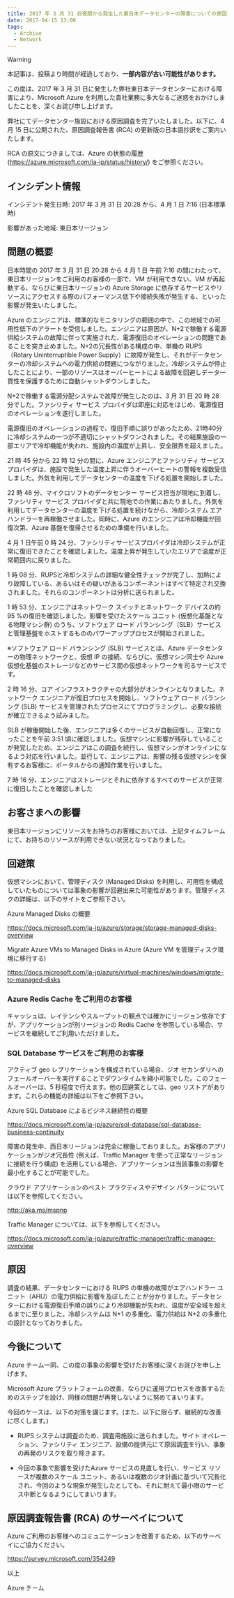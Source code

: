 ```yaml
---
title: 2017 年 3 月 31 日夜間から発生した東日本データセンターの障害についての原因調査報告書 (RCA) の抄訳
date: 2017-04-15 13:00
tags:
  - Archive
  - Network
---
```


> [!WARNING]
> 本記事は、投稿より時間が経過しており、**一部内容が古い可能性があります。**

この度は、2017 年 3 月 31 日に発生した弊社東日本データセンターにおける障害により、Microsoft Azure を利用した貴社業務に多大なるご迷惑をおかけしましたことを、深くお詫び申し上げます。

弊社にてデータセンター施設における原因調査を完了いたしました。以下に、4 月 15 日に公開された、原因調査報告書 (RCA) の更新版の日本語抄訳をご案内いたします。

RCA の原文につきましては、Azure の状態の履歴 (https://azure.microsoft.com/ja-jp/status/history/) をご参照ください。

## インシデント情報

インシデント発生日時: 2017 年 3 月 31 日 20:28 から、4 月 1 日 7:16 (日本標準時)

影響があった地域: 東日本リージョン

## 問題の概要

日本時間の 2017 年 3 月 31 日 20:28 から 4 月 1 日 午前 7:16 の間にわたって、東日本リージョンをご利用のお客様の一部で、VM が利用できない、VM が再起動する、ならびに東日本リージョンの Azure Storage に依存するサービスやリソースにアクセスする際のパフォーマンス低下や接続失敗が発生する、といった影響が発生いたしました。

Azure のエンジニアは、標準的なモニタリングの範囲の中で、この地域での可用性低下のアラートを受信しました。エンジニアは原因が、N+2で稼働する電源供給システムの故障に伴って実施された、電源復旧のオペレーションの問題であることを突き止めました。N+2の冗長性がある構成の中、単機の RUPS（Rotary Uninterruptible Power Supply）に故障が発生し、それがデータセンターの冷却システムへの電力供給の問題につながりました。冷却システムが停止したことにより、一部のリソースはオーバーヒートによる故障を回避しデータ一貫性を保護するために自動シャットダウンしました。

N+2で稼働する電源分配システムで故障が発生したのは、3 月 31 日 20 時 28 分でした。ファシリティ サービス プロバイダは即座に対応をはじめ、電源復旧のオペレーションを遂行しました。

電源復旧のオペレーションの過程で、復旧手順に誤りがあったため、21時40分に冷却システムの一つが不適切にシャットダウンされました。その結果施設の一部エリアで冷却機能が失われ、施設内の温度が上昇し、安全限界を超えました。

21 時 45 分から 22 時 12 分の間に、Azure エンジニアとファシリティ サービス プロバイダは、施設で発生した温度上昇に伴うオーバーヒートの警報を複数受信しました。外気を利用してデータセンターの温度を下げる処置を開始しました。

22 時 46 分、マイクロソフトのデータセンター サービス担当が現地に到着し、ファシリティ サービス プロバイダと共に現地での作業にあたりました。外気を利用してデータセンターの温度を下げる処置を続けながら、冷却システム エア ハンドラーを再稼働させました。同時に、Azure のエンジニアは冷却機能が回復次第、Azure 基盤を復帰させるための準備を行いました。

4 月 1 日午前 0 時 24 分、ファシリティサービスプロバイダは冷却システムが正常に復旧できたことを確認しました。温度上昇が発生していたエリアで温度が正常範囲内に戻りました。

1 時 08 分、RUPSと冷却システムの詳細な健全性チェックが完了し、加熱により故障している、あるいはその疑いがあるコンポーネントはすべて特定され交換されました。それらのコンポーネントは分析に送られました。

1 時 53 分、エンジニアはネットワーク スイッチとネットワーク デバイスの約95 %の復旧を確認しました。影響を受けたスケール ユニット (仮想化基盤となる物理マシン群) のうち、ソフトウェア ロード バランシング（SLB）サービスと管理基盤をホストするもののパワーアッププロセスが開始されました。

※ソフトウェア ロード バランシング (SLB) サービスとは、Azure データセンターの物理ネットワークと、仮想 IP の接続、ならびに、仮想マシン同士や Azure 仮想化基盤のストレージなどのサービス間の仮想ネットワークを司るサービスです。

2 時 16 分、コア インフラストラクチャの大部分がオンラインとなりました。ネットワーク エンジニアが復旧プロセスを開始し、ソフトウェア ロード バランシング (SLB) サービスを管理されたプロセスにてプログラミングし、必要な接続が確立できるよう試みました。

SLB が稼働開始した後、エンジニアは多くのサービスが自動回復し、正常になったことを午前 3:51 頃に確認しました。仮想マシンに影響が残存していることが発覚したため、エンジニアはこの調査を続行し、仮想マシンがオンラインになるよう対応を行いました。並行して、エンジニアは、影響の残る仮想マシンを保有するお客様に、ポータルからの通知作業を行いました。

7 時 16 分、エンジニアはストレージとそれに依存するすべてのサービスが正常に復旧したことを確認しました

## お客さまへの影響

東日本リージョンにリソースをお持ちのお客様においては、上記タイムフレームにて、お持ちのリソースが利用できない状況となっておりました。

## 回避策

仮想マシンにおいて、管理ディスク (Managed Disks) を利用し、可用性を構成していたものについては事象の影響が回避出来た可能性があります。管理ディスクの詳細は、以下のサイトをご参照下さい。

Azure Managed Disks の概要

https://docs.microsoft.com/ja-jp/azure/storage/storage-managed-disks-overview

Migrate Azure VMs to Managed Disks in Azure (Azure VM を管理ディスク環境に移行する)

https://docs.microsoft.com/ja-jp/azure/virtual-machines/windows/migrate-to-managed-disks

### Azure Redis Cache をご利用のお客様

キャッシュは、レイテンシやスループットの観点では確かにリージョン依存ですが、アプリケーションが別リージョンの Redis Cache を参照している場合、サービスを継続してご利用いただけました。

### SQL Database サービスをご利用のお客様

アクティブ geo レプリケーションを構成されている場合、ジオ セカンダリへのフェールオーバーを実行することでダウンタイムを縮小可能でした。このフェールオーバーは、5 秒程度で行えます。他の回避策としては、geo リストアがあります。これらの機能の詳細は以下をご参照下さい。

Azure SQL Database によるビジネス継続性の概要

https://docs.microsoft.com/ja-jp/azure/sql-database/sql-database-business-continuity

障害の発生中、西日本リージョンは完全に稼働しておりました。お客様のアプリケーションがジオ冗長性 (例えば、Traffic Manager を使って正常なリージョンに接続を行う構成) を活用している場合、アプリケーションは当該事象の影響を最小化することが可能でした。

クラウド アプリケーションのベスト プラクティスやデザイン パターンについては以下を参照してください。

http://aka.ms/mspnp

Traffic Manager については、以下を参照してください。

https://docs.microsoft.com/ja-jp/azure/traffic-manager/traffic-manager-overview

## 原因

調査の結果、データセンターにおける RUPS の単機の故障がエアハンドラー ユニット（AHU）の電力供給に影響を及ぼしたことが分かりました。データセンターにおける電源復旧手順の誤りにより冷却機能が失われ、温度が安全域を超えるまでに至りました。冷却システムは N+1 の多重化、電力供給は N+2 の多重化の設計となっておりました。

## 今後について

Azure チーム一同、この度の事象の影響を受けたお客様に深くお詫びを申し上げます。

Microsoft Azure プラットフォームの改善、ならびに運用プロセスを改善するためのステップを設け、同様の問題が再発しないように努めてまいります。

今回のケースは、以下の対策を講じます。(また、以下に限らず、継続的な改善に尽くします。) 

- RUPS システムは調査のため、調査用施設に送られました。サイト オペレーション、ファシリティ エンジニア、設備の提供元にて原因調査を行い、事象の再発のリスクを取り除きます。

- 今回の事象で影響を受けたAzure サービスの見直しを行い、サービス リソースが複数のスケール ユニット、あるいは複数のジオ計画に基づいて冗長化され、今回のような現象が発生したとしても、それに耐えて最小限のサービス中断となるようにしてまいります。

## 原因調査報告書 (RCA) のサーベイについて

Azure ご利用のお客様へのコミュニケーションを改善するため、以下のサーベイにご協力ください。

https://survey.microsoft.com/354249

以上

Azure チーム